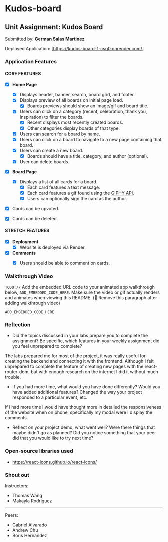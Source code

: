 # Kudos-board
## Unit Assignment: Kudos Board

Submitted by: **German Salas Martinez**

Deployed Application: [https://kudos-board-1-csq0.onrender.com/]

### Application Features

#### CORE FEATURES

- [x] **Home Page**
  - [x] Displays header, banner, search, board grid, and footer.
  - [x] Displays preview of all boards on initial page load.
    - [x] Boards previews should show an image/gif and board title.
  - [x] Users can click on a category (recent, celebration, thank you, inspiration) to filter the boards.
    - [x] Recent displays most recently created boards.
    - [x] Other categories display boards of that type.
  - [x] Users can search for a board by name.
  - [x] Users can click on a board to navigate to a new page containing that board.
  - [x] Users can create a new board.
    - [x] Boards should have a title, category, and author (optional).
  - [x] User can delete boards.
  
- [x] **Board Page**
  - [x] Displays a list of all cards for a board.
    -  [x] Each card features a text message.
    -  [x] Each card features a gif found using the [GIPHY API](https://developers.giphy.com/docs/api/).
    -  [x] Users can optionally sign the card as the author.  
-   [x] Cards can be upvoted.
-   [x] Cards can be deleted.


#### STRETCH FEATURES


- [x] **Deployment**
  - [x] Website is deployed via Render.
- [x] **Comments**
  - [x] Users should be able to comment on cards.


### Walkthrough Video

`TODO://` Add the embedded URL code to your animated app walkthrough below, `ADD_EMBEDDED_CODE_HERE`. Make sure the video or gif actually renders and animates when viewing this README. (🚫 Remove this paragraph after adding walkthrough video)

`ADD_EMBEDDED_CODE_HERE`

### Reflection

* Did the topics discussed in your labs prepare you to complete the assignment? Be specific, which features in your weekly assignment did you feel unprepared to complete?

The labs prepared me for most of the project, it was really useful for creating the backend and connecting it with the frontend. Although I felt unprepared to complete the feature of creating new pages with the react-router-dom, but with enough research on the internet I did it without much trouble.

* If you had more time, what would you have done differently? Would you have added additional features? Changed the way your project responded to a particular event, etc.
  
If I had more time I would have thought more in detailed the responsiveness of the website when on phone, specifically my modal were I display the comments. 

* Reflect on your project demo, what went well? Were there things that maybe didn't go as planned? Did you notice something that your peer did that you would like to try next time?



### Open-source libraries used

- https://react-icons.github.io/react-icons/

### Shout out
Instructors:
- Thomas Wang
- Makayla Rodriguez
---
Peers:
- Gabriel Alvarado
- Andrew Chu
- Boris Hernandez <br /> <br />

